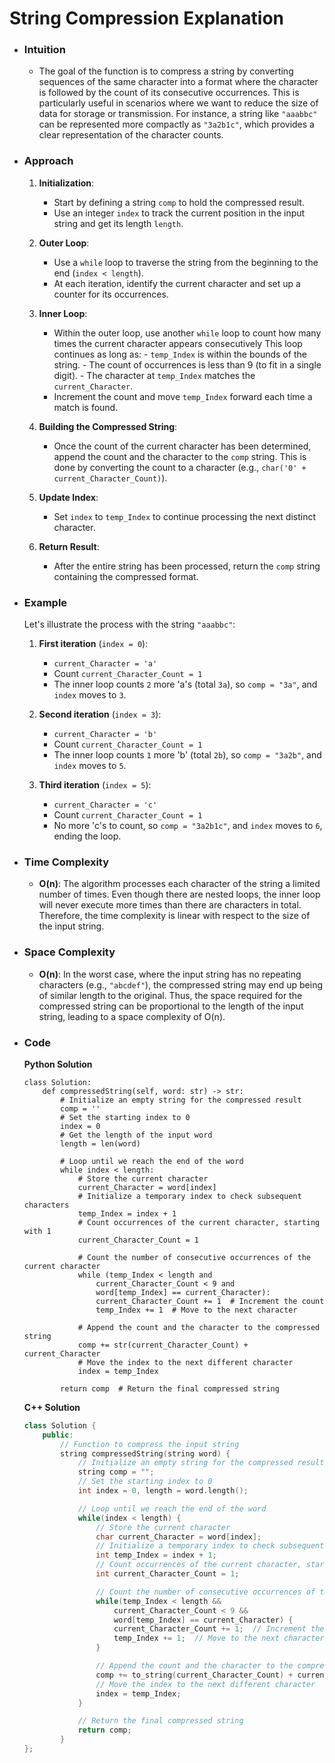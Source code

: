 # String Compression Explanation

- ### Intuition
    - The goal of the function is to compress a string by converting sequences of the same character into a format where the character is followed by the count of its consecutive occurrences. This is particularly useful in scenarios where we want to reduce the size of data for storage or transmission. For instance, a string like `"aaabbc"` can be represented more compactly as `"3a2b1c"`, which provides a clear representation of the character counts.

- ### Approach
    1. **Initialization**:
        - Start by defining a string `comp` to hold the compressed result.
        - Use an integer `index` to track the current position in the input string and get its length `length`.

    2. **Outer Loop**:
        - Use a `while` loop to traverse the string from the beginning to the end (`index < length`).
        - At each iteration, identify the current character and set up a counter for its occurrences.

    3. **Inner Loop**:
        - Within the outer loop, use another `while` loop to count how many times the current character appears consecutively This loop continues as long as:
                - `temp_Index` is within the bounds of the string.
                - The count of occurrences is less than 9 (to fit in a single digit).
                - The character at `temp_Index` matches the `current_Character`.
        - Increment the count and move `temp_Index` forward each time a match is found.

    4. **Building the Compressed String**:
        - Once the count of the current character has been determined, append the count and the character to the `comp` string. This is done by converting the count to a character (e.g., `char('0' + current_Character_Count)`).

    5. **Update Index**:
        - Set `index` to `temp_Index` to continue processing the next distinct character.

    6. **Return Result**:
        - After the entire string has been processed, return the `comp` string containing the compressed format.

- ### Example
    Let's illustrate the process with the string `"aaabbc"`:

    1. **First iteration** (`index = 0`):
        - `current_Character = 'a'`
        - Count `current_Character_Count = 1`
        - The inner loop counts `2` more 'a's (total `3a`), so `comp = "3a"`, and `index` moves to `3`.

    2. **Second iteration** (`index = 3`):
        - `current_Character = 'b'`
        - Count `current_Character_Count = 1`
        - The inner loop counts `1` more 'b' (total `2b`), so `comp = "3a2b"`, and `index` moves to `5`.

    3. **Third iteration** (`index = 5`):
        - `current_Character = 'c'`
        - Count `current_Character_Count = 1`
        - No more 'c's to count, so `comp = "3a2b1c"`, and `index` moves to `6`, ending the loop.

- ### Time Complexity
    - **O(n)**: The algorithm processes each character of the string a limited number of times. Even though there are nested loops, the inner loop will never execute more times than there are characters in total. Therefore, the time complexity is linear with respect to the size of the input string.

- ### Space Complexity
    - **O(n)**: In the worst case, where the input string has no repeating characters (e.g., `"abcdef"`), the compressed string may end up being of similar length to the original. Thus, the space required for the compressed string can be proportional to the length of the input string, leading to a space complexity of O(n).

- ### Code
    **Python Solution** <br>
    ```python3 []
    class Solution:
        def compressedString(self, word: str) -> str:
            # Initialize an empty string for the compressed result
            comp = ''
            # Set the starting index to 0
            index = 0
            # Get the length of the input word
            length = len(word)

            # Loop until we reach the end of the word
            while index < length:
                # Store the current character
                current_Character = word[index]
                # Initialize a temporary index to check subsequent characters
                temp_Index = index + 1
                # Count occurrences of the current character, starting with 1
                current_Character_Count = 1

                # Count the number of consecutive occurrences of the current character
                while (temp_Index < length and 
                    current_Character_Count < 9 and 
                    word[temp_Index] == current_Character):
                    current_Character_Count += 1  # Increment the count
                    temp_Index += 1  # Move to the next character

                # Append the count and the character to the compressed string
                comp += str(current_Character_Count) + current_Character
                # Move the index to the next different character
                index = temp_Index

            return comp  # Return the final compressed string
    ```

    **C++ Solution** <br>
    ```C++ []
    class Solution {
        public:
            // Function to compress the input string
            string compressedString(string word) {
                // Initialize an empty string for the compressed result
                string comp = ""; 
                // Set the starting index to 0
                int index = 0, length = word.length();

                // Loop until we reach the end of the word
                while(index < length) {
                    // Store the current character
                    char current_Character = word[index];
                    // Initialize a temporary index to check subsequent characters
                    int temp_Index = index + 1;
                    // Count occurrences of the current character, starting with 1
                    int current_Character_Count = 1;

                    // Count the number of consecutive occurrences of the current character
                    while(temp_Index < length && 
                        current_Character_Count < 9 && 
                        word[temp_Index] == current_Character) {
                        current_Character_Count += 1;  // Increment the count
                        temp_Index += 1;  // Move to the next character
                    }

                    // Append the count and the character to the compressed string
                    comp += to_string(current_Character_Count) + current_Character;
                    // Move the index to the next different character
                    index = temp_Index;
                }

                // Return the final compressed string
                return comp;
            }
    };
    ```